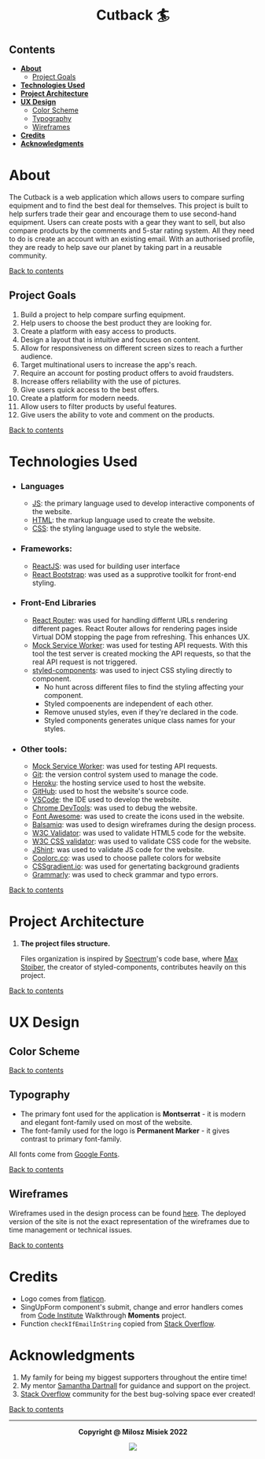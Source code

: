 # <div align='center'> Cutback :surfer: <!-- omit in toc --> </div>

## Contents

- [**About**](#about)
  - [Project Goals](#project-goals)
- [**Technologies Used**](#technologies-used)
- [**Project Architecture**](#project-architecture)
- [**UX Design**](#ux-design)
  - [Color Scheme](#color-scheme)
  - [Typography](#typography)
  - [Wireframes](#wireframes)
- [**Credits**](#credits)
- [**Acknowledgments**](#acknowledgments)

# **About**
The Cutback is a web application which allows users to compare surfing equipment and to find the best deal for themselves. This project is built to help surfers trade their gear and encourage them to use second-hand equipment. Users can create posts with a gear they want to sell, but also compare products by the comments and 5-star rating system. All they need to do is create an account with an existing email. With an authorised profile, they are ready to help save our planet by taking part in a reusable community.

[Back to contents](#contents)

## Project Goals
1. Build a project to help compare surfing equipment.
2. Help users to choose the best product they are looking for.
3. Create a platform with easy access to products.
4. Design a layout that is intuitive and focuses on content.
5. Allow for responsiveness on different screen sizes to reach a further audience.
6. Target multinational users to increase the app's reach.
7. Require an account for posting product offers to avoid fraudsters.
8. Increase offers reliability with the use of pictures.
9. Give users quick access to the best offers.
10. Create a platform for modern needs.
11. Allow users to filter products by useful features.
12. Give users the ability to vote and comment on the products.

[Back to contents](#contents)

# **Technologies Used**
- ### Languages
    + [JS](https://www.javascript.com/): the primary language used to develop interactive components of the website.
    + [HTML](https://developer.mozilla.org/en-US/docs/Web/HTML): the markup language used to create the website.
    + [CSS](https://developer.mozilla.org/en-US/docs/Web/css): the styling language used to style the website.
- ### Frameworks:
    + [ReactJS](https://reactjs.org/): was used for building user interface
    + [React Bootstrap](https://react-bootstrap-v4.netlify.app/): was used as a supprotive toolkit for front-end styling.

- ### Front-End Libraries
    + [React Router](https://v5.reactrouter.com/): was used for handling differnt URLs rendering different pages. React Router allows for rendering pages inside Virtual DOM stopping the page from refreshing. This enhances UX.
    + [Mock Service Worker](https://mswjs.io/): was used for testing API requests. With this tool the test server is created mocking the API requests, so that the real API request is not triggered.
    + [styled-components](https://styled-components.com/): was used to inject CSS styling directly to component.
      + No hunt across different files to find the styling affecting your component.
      + Styled compoenents are independent of each other.
      + Remove unused styles, even if they're declared in the code.
      + Styled components generates unique class names for your styles.

- ### Other tools:
    + [Mock Service Worker](https://mswjs.io/): was used for testing API requests.
    + [Git](https://git-scm.com/): the version control system used to manage the code.
    + [Heroku](https://dashboard.heroku.com/): the hosting service used to host the website.
    + [GitHub](https://github.com/): used to host the website's source code.
    + [VSCode](https://code.visualstudio.com/): the IDE used to develop the website.
    + [Chrome DevTools](https://developer.chrome.com/docs/devtools/open/): was used to debug the website.
    + [Font Awesome](https://fontawesome.com/): was used to create the icons used in the website.
    + [Balsamiq](https://balsamiq.com/): was used to design wireframes during the design process.
    + [W3C Validator](https://validator.w3.org/): was used to validate HTML5 code for the website.
    + [W3C CSS validator](https://jigsaw.w3.org/css-validator/): was used to validate CSS code for the website.
    + [JShint](https://jshint.com/): was used to validate JS code for the website.
    + [Coolorc.co](https://coolors.co/): was used to choose pallete colors for website
    + [CSSgradient.io](https://cssgradient.io/): was used for genertating background gradients
    + [Grammarly](https://www.grammarly.com/): was used to check grammar and typo errors.

[Back to contents](#contents)

# **Project Architecture**
<!-- Document the reuse of components -->
1. **The project files structure.**

   Files organization is inspired by [Spectrum](https://github.com/withspectrum/spectrum/)'s code base, where [Max Stoiber](https://github.com/mxstbr), the creator of styled-components, contributes heavily on this project.

[Back to contents](#contents)

# **UX Design**
<!-- The main theme of the application is designed to be toned, thus it gives a great contrast with elements of brighter colours requiring attention. The principle of the design is to bring a minimalistic approach to the page. -->
## Color Scheme
<!-- The colour scheme is based on pastel colours with the use of bold colours to bring the user's attention. -->

[Back to contents](#contents)
## Typography
- The primary font used for the application is **Montserrat** - it is modern and elegant font-family used on most of the website. 
- The font-family used for the logo is **Permanent Marker** - it gives contrast to primary font-family. 

All fonts come from [Google Fonts](https://fonts.google.com/).

[Back to contents](#contents)

## Wireframes
 Wireframes used in the design process can be found [here](documentation/wireframes/cutback-wireframes.pdf). The deployed version of the site is not the exact representation of the wireframes due to time management or technical issues.

 [Back to contents](#contents)

# **Credits**
- Logo comes from [flaticon](https://www.flaticon.com/free-icon/surfboard_2045815?term=surfboard&page=1&position=1&page=1&position=1&related_id=2045815&origin=tag).
- SingUpForm component's submit, change and error handlers comes from [Code Institute](https://codeinstitute.net/global/) Walkthrough **Moments** project.
- Function `checkIfEmailInString` copied from [Stack Overflow](https://stackoverflow.com/questions/16424659/check-if-a-string-contains-an-email-address).

# **Acknowledgments**
1. My family for being my biggest supporters throughout the entire time!
3. My mentor [Samantha Dartnall](https://www.linkedin.com/in/samantha-dartnall/) for guidance and support on the project.
4. [Stack Overflow](https://stackoverflow.com/) community for the best bug-solving space ever created!

[Back to contents](#contents)

---
**<div align='center'>Copyright @ Milosz Misiek 2022</div>**
<div align='center'>
    <a href="https://www.linkedin.com/in/milosz-misiek/" target="_blank">
        <img src="https://img.shields.io/badge/LinkedIn-0077B5?style=for-the-badge&logo=linkedin&logoColor=white" />
    </a>
</div>